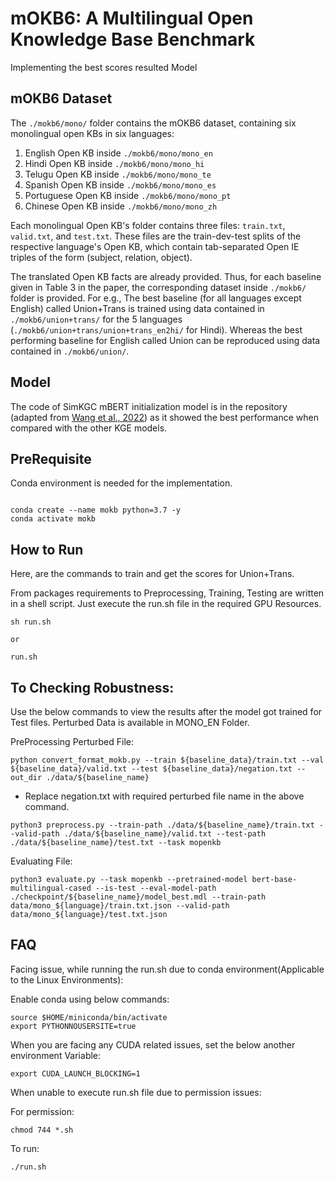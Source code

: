 # mOKB6: A Multilingual Open Knowledge Base Benchmark

Implementing the best scores resulted Model

## mOKB6 Dataset
The `./mokb6/mono/` folder contains the mOKB6 dataset, containing six monolingual open KBs in six languages: 
1. English Open KB inside `./mokb6/mono/mono_en`
2. Hindi Open KB inside `./mokb6/mono/mono_hi`
3. Telugu Open KB inside `./mokb6/mono/mono_te`
4. Spanish Open KB inside `./mokb6/mono/mono_es`
5. Portuguese Open KB inside `./mokb6/mono/mono_pt`
6. Chinese Open KB inside `./mokb6/mono/mono_zh`

Each monolingual Open KB's folder contains three files: `train.txt`, `valid.txt`, and `test.txt`.
These files are the train-dev-test splits of the respective language's Open KB, which contain tab-separated Open IE triples of the form (subject, relation, object).

The translated Open KB facts are already provided.
Thus, for each baseline given in Table 3 in the paper, the corresponding dataset inside `./mokb6/` folder is provided.
For e.g., The best baseline (for all languages except English) called Union+Trans is trained using data contained in `./mokb6/union+trans/` for the 5 languages (`./mokb6/union+trans/union+trans_en2hi/` for Hindi).
Whereas the best performing baseline for English called Union can be reproduced using data contained in `./mokb6/union/`.

## Model
The code of SimKGC mBERT initialization model is in the repository (adapted from [Wang et al., 2022](https://aclanthology.org/2022.acl-long.295)) as it showed the best performance when compared with the other KGE models. 

## PreRequisite
Conda environment is needed for the implementation.
```

conda create --name mokb python=3.7 -y
conda activate mokb
```

## How to Run
Here, are the commands to train and get the scores for Union+Trans.

From packages requirements to Preprocessing, Training, Testing are written in a shell script.
Just execute the run.sh file in the required GPU Resources.

```
sh run.sh

or 

run.sh
```

## To Checking Robustness:

Use the below commands to view the results after the model got trained for Test files.
Perturbed Data is available in MONO_EN Folder.

PreProcessing Perturbed File:
```
python convert_format_mokb.py --train ${baseline_data}/train.txt --val ${baseline_data}/valid.txt --test ${baseline_data}/negation.txt --out_dir ./data/${baseline_name}
```
* Replace negation.txt with required perturbed file name in the above command.

```
python3 preprocess.py --train-path ./data/${baseline_name}/train.txt --valid-path ./data/${baseline_name}/valid.txt --test-path ./data/${baseline_name}/test.txt --task mopenkb
```

Evaluating File:
```
python3 evaluate.py --task mopenkb --pretrained-model bert-base-multilingual-cased --is-test --eval-model-path ./checkpoint/${baseline_name}/model_best.mdl --train-path data/mono_${language}/train.txt.json --valid-path data/mono_${language}/test.txt.json
```

## FAQ
Facing issue, while running the run.sh due to conda environment(Applicable to the Linux Environments):

Enable conda using below commands:

```
source $HOME/miniconda/bin/activate
export PYTHONNOUSERSITE=true
```

When you are facing any CUDA related issues, set the below another environment Variable:

```
export CUDA_LAUNCH_BLOCKING=1
```

When unable to execute run.sh file due to permission issues:

For permission:
```
chmod 744 *.sh
```

To run:
```
./run.sh
```

